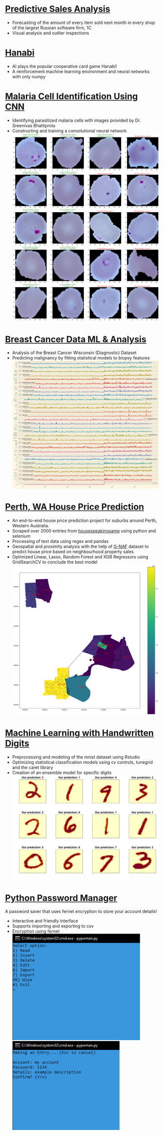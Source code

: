 # [Predictive Sales Analysis](https://github.com/telhc/Sales/blob/main/sales.ipynb)
* Forecasting of the amount of every item sold next month in every shop of the largest Russian software firm, 1C
* Visual analysis and outlier inspections

# [Hanabi](https://github.com/telhc/Hanabi)
* AI plays the popular cooperative card game Hanabi!
* A reinforcement machine learning environment and neural networks with only numpy

# [Malaria Cell Identification Using CNN](https://github.com/telhc/malaria/blob/main/Malaria%20Cell%20Identification.ipynb)
* Identifying parasitized malaria cells with images provided by Dr. Sreenivas Bhattiprolu
* Constructing and training a convolutional neural network 
![](/images/malaria.png)

# [Breast Cancer Data ML & Analysis](https://github.com/telhc/brca/blob/main/Breast%20Cancer%20Data%20Machine%20Learning%20and%20Analysis.ipynb)
* Analysis of the Breast Cancer Wisconsin (Diagnostic) Dataset
* Predicting malignancy by fitting statistical models to biopsy features
![](/images/brca.png)

# [Perth, WA House Price Prediction](https://github.com/telhc/Perth-House-Price-Prediction)
* An end-to-end house price prediction project for suburbs around Perth, Western Australia.
* Scraped over 2000 entries from [housespeakingsame](http://house.speakingsame.com/) using python and selenium
* Processing of text data using regex and pandas
* Geospatial and proximity analysis with the help of [G-NAF](https://data.gov.au/data/dataset/geocoded-national-address-file-g-naf) dataset to predict house price based on neighbourhood property sales
* Optimized Linear, Lasso, Random Forest and XGB Regressors using GridSearchCV to conclude the best model
![](/images/perth_geo.png)

# [Machine Learning with Handwritten Digits](https://rpubs.com/telhc/722160)
* Preprocessing and modeling of the mnist dataset using Rstudio
* Optimizing statistical classification models using cv controls, tunegrid and the caret library
* Creation of an ensemble model for specific digits
![](/images/mnist_digits.png)

# [Python Password Manager](https://github.com/telhc/pypwvault)
A password saver that uses fernet encryption to store your account details!  
* Interactive and friendly interface
* Supports importing and exporting to csv
* Encryption using fernet  
![](/images/pypwmanmenu.png)
![](/images/pypwmaninsert.png)
